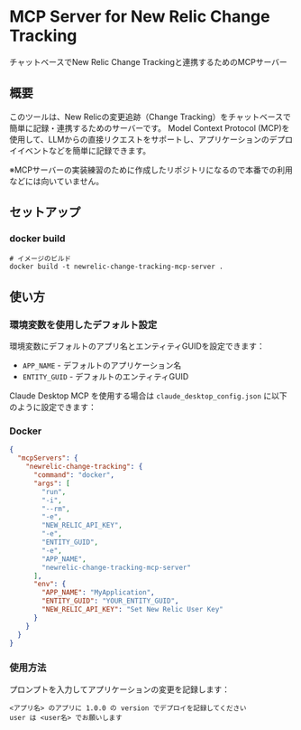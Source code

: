 # MCP Server for New Relic Change Tracking

チャットベースでNew Relic Change Trackingと連携するためのMCPサーバー

## 概要

このツールは、New Relicの変更追跡（Change Tracking）をチャットベースで簡単に記録・連携するためのサーバーです。
Model Context Protocol (MCP)を使用して、LLMからの直接リクエストをサポートし、アプリケーションのデプロイイベントなどを簡単に記録できます。

※MCPサーバーの実装練習のために作成したリポジトリになるので本番での利用などには向いていません。

## セットアップ

### docker build

```shell
# イメージのビルド
docker build -t newrelic-change-tracking-mcp-server .
```

## 使い方

### 環境変数を使用したデフォルト設定

環境変数にデフォルトのアプリ名とエンティティGUIDを設定できます：

- `APP_NAME` - デフォルトのアプリケーション名
- `ENTITY_GUID` - デフォルトのエンティティGUID

Claude Desktop MCP を使用する場合は `claude_desktop_config.json` に以下のように設定できます：

### Docker

```json
{
  "mcpServers": {
    "newrelic-change-tracking": {
      "command": "docker",
      "args": [
        "run",
        "-i",
        "--rm",
        "-e",
        "NEW_RELIC_API_KEY",
        "-e",
        "ENTITY_GUID",
        "-e",
        "APP_NAME",
        "newrelic-change-tracking-mcp-server"
      ],
      "env": {
        "APP_NAME": "MyApplication",
        "ENTITY_GUID": "YOUR_ENTITY_GUID",
        "NEW_RELIC_API_KEY": "Set New Relic User Key"
      }
    }
  }
}
```

### 使用方法

プロンプトを入力してアプリケーションの変更を記録します：

```text
<アプリ名> のアプリに 1.0.0 の version でデプロイを記録してください
user は <user名> でお願いします
```
